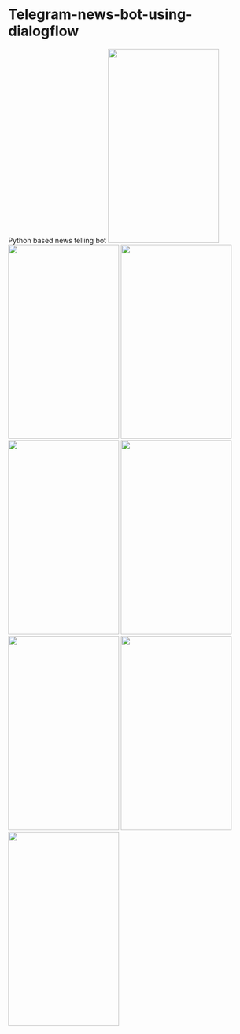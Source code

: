 # Telegram-news-bot-using-dialogflow
Python based news telling bot
<img src="https://github.com/HarshMathur86/Telegram-news-bot-using-dialogflow/blob/main/photo_2021-04-08_12-19-49.jpg" width="225" height="395"/>
<img src="https://github.com/HarshMathur86/Telegram-news-bot-using-dialogflow/blob/main/photo_2021-04-08_12-20-34.jpg" width="225" height="395"/>
<img src="https://github.com/HarshMathur86/Telegram-news-bot-using-dialogflow/blob/main/photo_2021-04-08_12-20-37.jpg" width="225" height="395"/>
<img src="https://github.com/HarshMathur86/Telegram-news-bot-using-dialogflow/blob/main/photo_2021-04-08_12-20-42.jpg" width="225" height="395"/>
<img src="https://github.com/HarshMathur86/Telegram-news-bot-using-dialogflow/blob/main/photo_2021-04-08_12-20-45.jpg" width="225" height="395"/>
<img src="https://github.com/HarshMathur86/Telegram-news-bot-using-dialogflow/blob/main/photo_2021-04-08_12-20-49.jpg" width="225" height="395"/>
<img src="https://github.com/HarshMathur86/Telegram-news-bot-using-dialogflow/blob/main/photo_2021-04-08_12-20-52.jpg" width="225" height="395"/>
<img src="https://github.com/HarshMathur86/Telegram-news-bot-using-dialogflow/blob/main/photo_2021-04-08_12-20-55.jpg" width="225" height="395"/>


